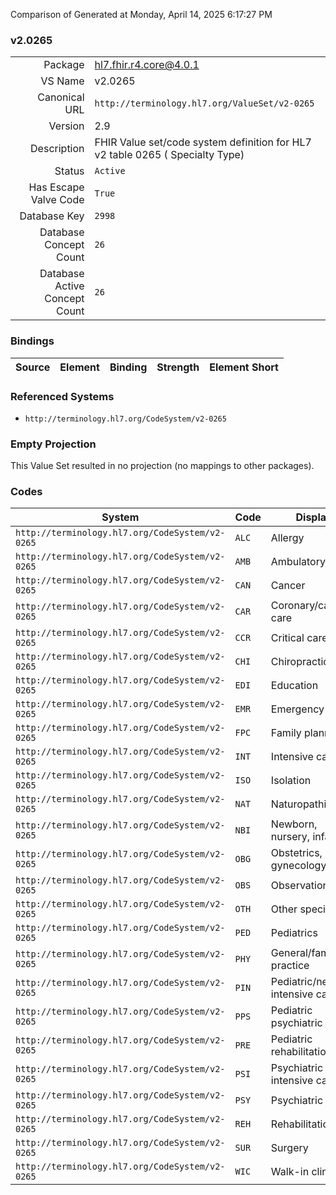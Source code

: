 Comparison of 
Generated at Monday, April 14, 2025 6:17:27 PM

### v2.0265

|      |     |
| ---: | --- |
| Package | hl7.fhir.r4.core@4.0.1 |
| VS Name | v2.0265 |
| Canonical URL | `http://terminology.hl7.org/ValueSet/v2-0265` |
| Version | 2.9 |
| Description | FHIR Value set/code system definition for HL7 v2 table 0265 ( Specialty Type) |
| Status | `Active` |
| Has Escape Valve Code | `True` |
| Database Key | `2998` |
| Database Concept Count | `26` |
| Database Active Concept Count | `26` |
### Bindings

| Source | Element | Binding | Strength | Element Short |
| ------ | ------- | ------- | -------- | ------------- |

### Referenced Systems

* `http://terminology.hl7.org/CodeSystem/v2-0265`
### Empty Projection

This Value Set resulted in no projection (no mappings to other packages).

### Codes

| System | Code | Display |
| ------ | ---- | ------- |
| `http://terminology.hl7.org/CodeSystem/v2-0265` | `ALC` | Allergy |
| `http://terminology.hl7.org/CodeSystem/v2-0265` | `AMB` | Ambulatory |
| `http://terminology.hl7.org/CodeSystem/v2-0265` | `CAN` | Cancer |
| `http://terminology.hl7.org/CodeSystem/v2-0265` | `CAR` | Coronary/cardiac care |
| `http://terminology.hl7.org/CodeSystem/v2-0265` | `CCR` | Critical care |
| `http://terminology.hl7.org/CodeSystem/v2-0265` | `CHI` | Chiropractic |
| `http://terminology.hl7.org/CodeSystem/v2-0265` | `EDI` | Education |
| `http://terminology.hl7.org/CodeSystem/v2-0265` | `EMR` | Emergency |
| `http://terminology.hl7.org/CodeSystem/v2-0265` | `FPC` | Family planning |
| `http://terminology.hl7.org/CodeSystem/v2-0265` | `INT` | Intensive care |
| `http://terminology.hl7.org/CodeSystem/v2-0265` | `ISO` | Isolation |
| `http://terminology.hl7.org/CodeSystem/v2-0265` | `NAT` | Naturopathic |
| `http://terminology.hl7.org/CodeSystem/v2-0265` | `NBI` | Newborn, nursery, infants |
| `http://terminology.hl7.org/CodeSystem/v2-0265` | `OBG` | Obstetrics, gynecology |
| `http://terminology.hl7.org/CodeSystem/v2-0265` | `OBS` | Observation |
| `http://terminology.hl7.org/CodeSystem/v2-0265` | `OTH` | Other specialty |
| `http://terminology.hl7.org/CodeSystem/v2-0265` | `PED` | Pediatrics |
| `http://terminology.hl7.org/CodeSystem/v2-0265` | `PHY` | General/family practice |
| `http://terminology.hl7.org/CodeSystem/v2-0265` | `PIN` | Pediatric/neonatal intensive care |
| `http://terminology.hl7.org/CodeSystem/v2-0265` | `PPS` | Pediatric psychiatric |
| `http://terminology.hl7.org/CodeSystem/v2-0265` | `PRE` | Pediatric rehabilitation |
| `http://terminology.hl7.org/CodeSystem/v2-0265` | `PSI` | Psychiatric intensive care |
| `http://terminology.hl7.org/CodeSystem/v2-0265` | `PSY` | Psychiatric |
| `http://terminology.hl7.org/CodeSystem/v2-0265` | `REH` | Rehabilitation |
| `http://terminology.hl7.org/CodeSystem/v2-0265` | `SUR` | Surgery |
| `http://terminology.hl7.org/CodeSystem/v2-0265` | `WIC` | Walk-in clinic |
